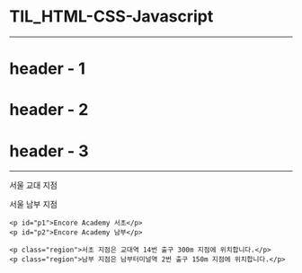 # TIL_HTML-CSS-Javascript

<!DOCTYPE html>
<html>
<head>
<meta charset="UTF-8">
<title>Insert title here</title>
<script>

//DOM : Document Object Modeling
	window.onload = function(){
		//로직을 작성...
		//1.노드 생성(태그, 내용)
		var h1=document.createElement('h1'); //<h1></h1>이 만들어진다.
		var text = document.createTextNode('Hello DOM!!');
		
		//2. 생성한 노드 연결...기존의 태그에 연결
		h1.appendChild(text);
		document.body.appendChild(h1);
		
		//3. 이미지 태그를 생성
		var img = document.createElement('img');
		img.setAttribute('src','../img/jack.jpg');
		img.setAttribute('width',300);
		img.setAttribute('height',350);
		
		//body 밑에 붙인다.
		document.body.appendChild(img);
	};

</script>
</head>
<body>

</body>
</html>

---------------------------------------------------------

<!-- 
DOM
html 문서의 조작과 관련된 api
html 문서 생성, 삭제, 변경, 검색...등등이 가능하다.
 -->
<!DOCTYPE html>
<html>
<head>
<meta charset="UTF-8">
<title>Insert title here</title>
<script>
	window.onload = function(){
		//1.
	/*var header1	= document.getElementById("header1");
	var header2	= document.getElementById("header2");
	var header3	= document.getElementById("header3");
	
	header1.innerHTML = '<h2><font color=red> Using getElementById()...</h2>';
	
	};*/
	
	//2.
	var headers = document.getElementsByTagName('h1');
	//alert(headers); 배열인지 아닌지 확인
	//alert(headers.length);//배열에 담긴 갯수 확인 : 3
	for(var i=0; i<header.length; i++){
		headers[i].innerHTML = "Using getElementsByTagName()..."
		}
	};

</script>
</head>
<body>
	<h1 id="header1">header - 1</h1>
	<h1 id="header2">header - 2</h1>
	<h1 id="header3">header - 3</h1>
</body>
</html>

-------------------------------------------------

<!-- 
getElementById()


 -->

<!DOCTYPE html>
<html>
<head>
<meta charset="UTF-8">
<title>Insert tittle here</title>
<script>
	window.onload = function(){
	var cityarr =document.getElementsByName('city');
		for(var i=0; i<cityarr.length; i++){
			cityarr[i].innerHTML = 'getElementsByName['+i+']번째 접근';
		}
		
		var queryAll = document.querySelectorAll('.region');
		for(var i=0; i<queryAll.length; i++){
			queryAll[i].style.color='red';
		}
		
	};


</script>
</head>
<body>
	<p name="city">서울 교대 지점</p>
	<p name="city">서울 남부 지점</p>
	
	<p id="p1">Encore Academy 서초</p>
	<p id="p2">Encore Academy 남부</p>
	
	<p class="region">서초 지점은 교대역 14번 출구 300m 지점에 위치합니다.</p>
	<p class="region">남부 지점은 남부터미널역 2번 출구 150m 지점에 위치합니다.</p>
</body>
</html>


